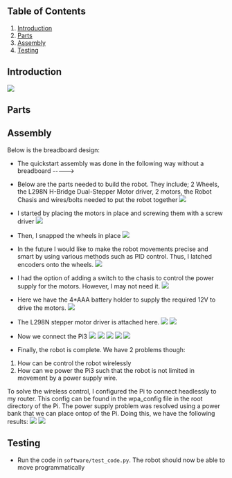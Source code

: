 
## Table of Contents
1. [Introduction](#introduction)
2. [Parts](#parts)
3. [Assembly](#assembly)
5. [Testing](#testing)

## Introduction

![](https://raw.githubusercontent.com/yasimba/YaBot/master/documentation/robot_sketch_bb.jpg)

## Parts


## Assembly

Below is the breadboard design:

* The quickstart assembly was done in the following way without a breadboard ----->

* Below are the parts needed to build the robot. They include; 2 Wheels, the L298N H-Bridge Dual-Stepper Motor driver, 2 motors, the Robot Chasis and wires/bolts needed to put the robot together
![](https://raw.githubusercontent.com/yasimba/YaBot/master/documentation/1.jpg)

*  I started by placing the motors in place and screwing them with a screw driver
![](https://raw.githubusercontent.com/yasimba/YaBot/master/documentation/2.jpg)

* Then, I snapped the wheels in place
![](https://raw.githubusercontent.com/yasimba/YaBot/master/documentation/3.jpg)

* In the future I would like to make the robot movements precise and smart by using various methods such as PID control. Thus, I latched encoders onto the wheels.
![](https://raw.githubusercontent.com/yasimba/YaBot/master/documentation/4.jpg)

* I had the option of adding a switch to the chasis to control the power supply for the motors. However, I may not need it.
![](https://raw.githubusercontent.com/yasimba/YaBot/master/documentation/5.jpg)

* Here we have the 4*AAA battery holder to supply the required 12V to drive the motors.
![](https://raw.githubusercontent.com/yasimba/YaBot/master/documentation/6.jpg)

* The L298N stepper motor driver is attached here.
![](https://raw.githubusercontent.com/yasimba/YaBot/master/documentation/7.jpg)
![](https://raw.githubusercontent.com/yasimba/YaBot/master/documentation/8.jpg)

* Now we connect the Pi3
![](https://raw.githubusercontent.com/yasimba/YaBot/master/documentation/9.jpg)
![](https://raw.githubusercontent.com/yasimba/YaBot/master/documentation/10.jpg)
![](https://raw.githubusercontent.com/yasimba/YaBot/master/documentation/11.jpg)
![](https://raw.githubusercontent.com/yasimba/YaBot/master/documentation/12.jpg)
![](https://raw.githubusercontent.com/yasimba/YaBot/master/documentation/13.jpg)

* Finally, the robot is complete. We have 2 problems though:
1. How can be control the robot wirelessly
2. How can we power the Pi3 such that the robot is not limited in movement by a power supply wire.

To solve the wireless control, I configured the Pi to connect headlessly to my router. This config can be found in the wpa_config file in the root directory of the Pi. The power supply problem was resolved using a power bank that we can place ontop of the Pi. Doing this, we have the following results:
![](https://raw.githubusercontent.com/yasimba/YaBot/master/documentation/14.jpg)
![](https://raw.githubusercontent.com/yasimba/YaBot/master/documentation/16.jpg)

## Testing

* Run the code in `software/test_code.py`. The robot should now be able to move programmatically
